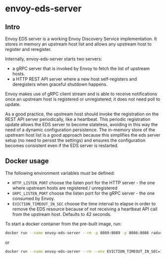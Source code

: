 # envoy-eds-server

## Intro

Envoy EDS server is a working Envoy Discovery Service implementation. It stores in memory an upstream host list and allows any upstream host to register and reregister.

Internally, envoy-eds-server starts two servers:

- a gRPC server that is invoked by Envoy to fetch the list of upstream hosts.
- a HTTP REST API server where a new host self-registers and deregisters when graceful shutdown happens.

Envoy makes use of gRPC client stream and is able to receive notifications once an upstream host is registered or unregistered; it does not need poll to update.

As a good practice, the upstream host should invoke the registration on the REST API server periodically, like a heartbeat. This periodic registration update allows the EDS server to become stateless, avoiding in this way the need of a dynamic configuration persistence. The in-memory store of the upstream host list is a good approach because this simplifies the eds server setup (no need to persist the settings) and ensures the configuration becomes consistent even if the EDS server is restarted.

## Docker usage

The following environment variables must be defined:

- `HTTP_LISTEN_PORT` choose the listen port for the HTTP server - the one where upstream hosts are registered / unregistered
- `GRPC_LISTEN_PORT` choose the listen port for the gRPC server - the one consumed by Envoy.
- `EVICTION_TIMEOUT_IN_SEC` choose the time interval to elapse in order to remove the EDS resource because of not receiving a heartbeat API call from the upstream host. Defaults to 42 seconds.

To start a docker container from the pre-built image, run:

```bash
docker run --name envoy-eds-server --rm -p 8089:8089 -p 8086:8086 raducrisan/envoy-eds-server
```

or

```bash
docker run --name envoy-eds-server --rm --env EVICTION_TIMEOUT_IN_SEC=10 -p 8089:8089 -p 8086:8086 raducrisan/envoy-eds-server
```
